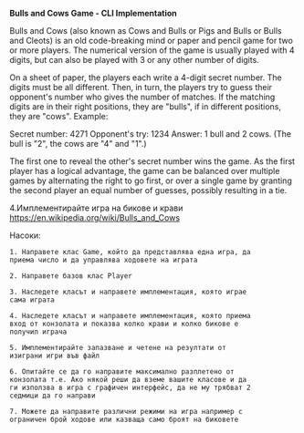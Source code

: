 
**Bulls and Cows Game - CLI Implementation** 

Bulls and Cows (also known as Cows and Bulls or Pigs and Bulls or Bulls and Cleots) is an old code-breaking mind or paper and pencil game for two or more players.
The numerical version of the game is usually played with 4 digits, but can also be played with 3 or any other number of digits.

On a sheet of paper, the players each write a 4-digit secret number. The digits must be all different. Then, in turn, the players try to guess their opponent's number who gives the number of matches. If the matching digits are in their right positions, they are "bulls", if in different positions, they are "cows". Example:

Secret number: 4271
Opponent's try: 1234
Answer: 1 bull and 2 cows. (The bull is "2", the cows are "4" and "1".)

The first one to reveal the other's secret number wins the game. As the first player has a logical advantage, the game can be balanced over multiple games by alternating the right to go first, or over a single game by granting the second player an equal number of guesses, possibly resulting in a tie.

4.Имплементирайте игра на бикове и крави https://en.wikipedia.org/wiki/Bulls_and_Cows

Насоки:
	
	1. Направете клас Game, който да представлява една игра, да
	приема число и да управлява ходовете на играта
	
	2. Направете базов клас Player
	
	3. Наследете класът и направете имплементация, която играе
	сама играта
	
	4. Наследете класът и направете имплементация, която приема
	вход от конзолата и показва колко крави и колко бикове е
	получил играча
	
	5. Имплементирайте запазване и четене на резултати от
	изиграни игри във файл
	
	6. Опитайте се да го направите максимално разплетено от
	конзолата­ т.е. Ако някой реши да вземе вашите класове и да
	ги използва в игра с графичен интерфейс, да не му трябват 2
	седмици да го направи
	
	7. Можете да направите различни режими на игра­ например с
	ограничен брой ходове или казваща само броят на биковете
